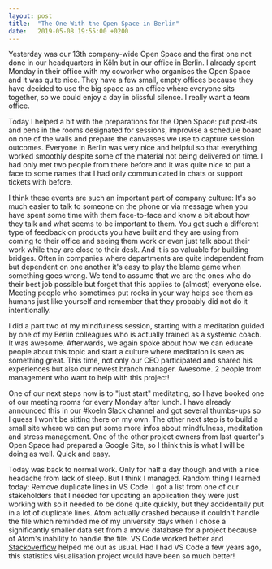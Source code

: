 ```yaml
---
layout: post
title:  "The One With the Open Space in Berlin"
date:   2019-05-08 19:55:00 +0200
---
```


Yesterday was our 13th company-wide Open Space and the first one not done in our headquarters in Köln but in our office in Berlin. I already spent Monday in their office with my coworker who organises the Open Space and it was quite nice. They have a few small, empty offices because they have decided to use the big space as an office where everyone sits together, so we could enjoy a day in blissful silence. I really want a team office. 

Today I helped a bit with the preparations for the Open Space: put post-its and pens in the rooms designated for sessions, improvise a schedule board on one of the walls and prepare the canvasses we use to capture session outcomes. Everyone in Berlin was very nice and helpful so that everything worked smoothly despite some of the material not being delivered on time. I had only met two people from there before and it was quite nice to put a face to some names that I had only communicated in chats or support tickets with before. 

I think these events are such an important part of company culture: It's so much easier to talk to someone on the phone or via message when you have spent some time with them face-to-face and know a bit about how they talk and what seems to be important to them. You get such a different type of feedback on products you have built and they are using from coming to their office and seeing them work or even just talk about their work while they are close to their desk. And it is so valuable for building bridges. Often in companies where departments are quite independent from but dependent on one another it's easy to play the blame game when something goes wrong. We tend to assume that we are the ones who do their best job possible but forget that this applies to (almost) everyone else. Meeting people who sometimes put rocks in your way helps see them as humans just like yourself and remember that they probably did not do it intentionally. 

I did a part two of my mindfulness session, starting with a meditation guided by one of my Berlin colleagues who is actually trained as a systemic coach. It was awesome. Afterwards, we again spoke about how we can educate people about this topic and start a culture where meditation is seen as something great. This time, not only our CEO participated and shared his experiences but also our newest branch manager. Awesome. 2 people from management who want to help with this project! 

One of our next steps now is to "just start" meditating, so I have booked one of our meeting rooms for every Monday after lunch. I have already announced this in our #koeln Slack channel and got several thumbs-ups so I guess I won't be sitting there on my own. The other next step is to build a small site where we can put some more infos about mindfulness, meditation and stress management. One of the other project owners from last quarter's Open Space had prepared a Google Site, so I think this is what I will be doing as well. Quick and easy. 

Today was back to normal work. Only for half a day though and with a nice headache from lack of sleep. But I think I managed. Random thing I learned today: Remove duplicate lines in VS Code. I got a list from one of our stakeholders that I needed for updating an application they were just working with so it needed to be done quite quickly, but they accidentally put in a lot of duplicate lines. Atom actually crashed because it couldn't handle the file which reminded me of my university days when I chose a significantly smaller data set from a movie database for a project because of Atom's inability to handle the file. VS Code worked better and [Stackoverflow](https://stackoverflow.com/questions/37992493/how-to-remove-duplicate-lines-in-visual-studio-code) helped me out as usual. Had I had VS Code a few years ago, this statistics visualisation project would have been so much better! 

